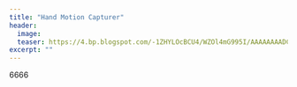 ```yaml
---
title: "Hand Motion Capturer"
header:
  image: 
  teaser: https://4.bp.blogspot.com/-1ZHYLOcBCU4/WZOl4mG995I/AAAAAAAADCY/5ZimRJuujp4g9LUk7S0LXNKLkWpRvnnnwCKgBGAs/s1600/DSC_0287.JPG
excerpt: ""
---
```

6666
